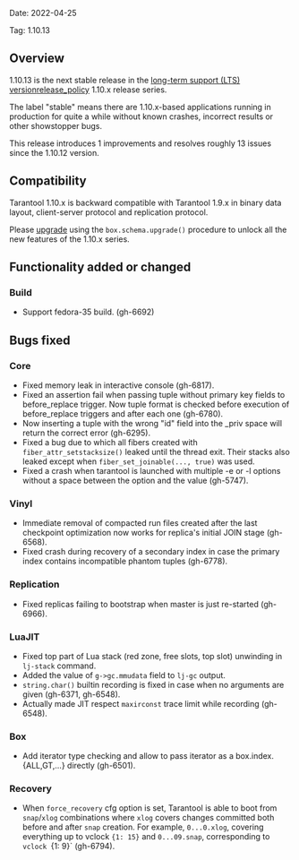 Date: 2022-04-25

Tag: 1.10.13

## Overview

1.10.13 is the next stable release in the [long-term support (LTS)
version][release_policy][release_policy] 1.10.x release series.

The label "stable" means there are 1.10.x-based applications running in
production for quite a while without known crashes, incorrect results or
other showstopper bugs.

This release introduces 1 improvements and resolves roughly 13
issues since the 1.10.12 version.

[release_policy]: https://www.tarantool.io/en/doc/1.10/dev_guide/release_management/#release-policy
[issues]: https://github.com/tarantool/tarantool/issues

## Compatibility

Tarantool 1.10.x is backward compatible with Tarantool 1.9.x in binary data
layout, client-server protocol and replication protocol.

Please [upgrade][upgrade] using the `box.schema.upgrade()` procedure to unlock
all the new features of the 1.10.x series.

[upgrade]: https://www.tarantool.io/en/doc/1.10/book/admin/upgrades/

## Functionality added or changed

### Build

* Support fedora-35 build. (gh-6692)

## Bugs fixed

### Core

* Fixed memory leak in interactive console (gh-6817).
* Fixed an assertion fail when passing tuple without primary key fields
  to before_replace trigger. Now tuple format is checked before execution 
  of before_replace triggers and after each one (gh-6780).
* Now inserting a tuple with the wrong "id" field into the \_priv space will
  return the correct error (gh-6295).
* Fixed a bug due to which all fibers created with `fiber_attr_setstacksize()`
  leaked until the thread exit. Their stacks also leaked except when
  `fiber_set_joinable(..., true)` was used.
* Fixed a crash when tarantool is launched with multiple -e or -l options
  without a space between the option and the value (gh-5747).

### Vinyl

* Immediate removal of compacted run files created after the last checkpoint
  optimization now works for replica's initial JOIN stage (gh-6568).
* Fixed crash during recovery of a secondary index in case the primary index
  contains incompatible phantom tuples (gh-6778).

### Replication

* Fixed replicas failing to bootstrap when master is just re-started (gh-6966).

### LuaJIT

* Fixed top part of Lua stack (red zone, free slots, top slot) unwinding in
  `lj-stack` command.
* Added the value of `g->gc.mmudata` field to `lj-gc` output.
* `string.char()` builtin recording is fixed in case when no arguments are
  given (gh-6371, gh-6548).
* Actually made JIT respect `maxirconst` trace limit while recording (gh-6548).

### Box

* Add iterator type checking and allow to pass iterator as a box.index.{ALL,GT,...} directly (gh-6501).

### Recovery

* When `force_recovery` cfg option is set, Tarantool is able to boot from
  `snap`/`xlog` combinations where `xlog` covers changes committed both before
  and after `snap` creation. For example, `0...0.xlog`, covering everything up
  to vclock `{1: 15}` and `0...09.snap`, corresponding to `vclock `{1: 9}` (gh-6794).
